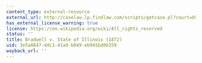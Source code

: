 ```yaml
---
content_type: external-resource
external_url: http://caselaw.lp.findlaw.com/scripts/getcase.pl?court=US&vol=83&invol=130
has_external_license_warning: true
license: https://en.wikipedia.org/wiki/All_rights_reserved
status: ''
title: Bradwell v. State of Illinois (1872)
uid: 3e5a8847-ddc1-41a9-b049-eb945bd0b359
wayback_url: ''
---
```

